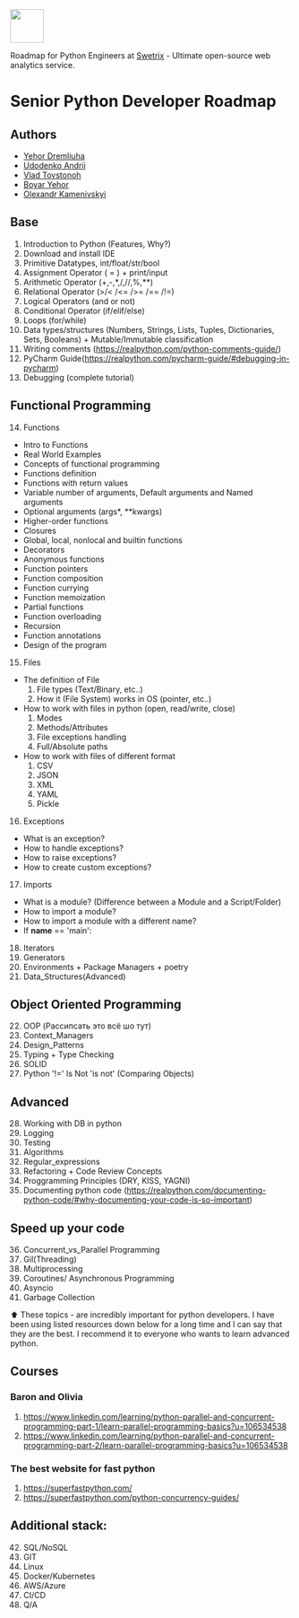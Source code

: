 <a href="https://swetrix.com/?ref=python-roadmap">
    <img src="https://swetrix.com/assets/logo_blue.svg" alt="" height="60" />
</a>

Roadmap for Python Engineers at [Swetrix](https://swetrix.com/?ref=python-roadmap) - Ultimate open-source web analytics service.

# Senior Python Developer Roadmap

## Authors
- [Yehor Dremliuha](https://www.linkedin.com/in/yehor-dremliuha-0b6161212/)
- [Udodenko Andrii](https://github.com/elusiivee)
- [Vlad Tovstonoh](https://github.com/VladTovstonoh)
- [Boyar Yehor](https://github.com/Dod900ls1)
- [Olexandr Kamenivskyi](https://github.com/Sashabus)

## Base
1. Introduction to Python (Features, Why?)
2. Download and install IDE
3. Primitive Datatypes, int/float/str/bool
4. Assignment Operator ( = ) + print/input
5. Arithmetic Operator (+,-,*,/,//,%,**)
6. Relational Operator (>/< /<= />= /== /!=)
7. Logical Operators (and or not)
8. Conditional Operator (if/elif/else)
9. Loops (for/while) 
10. Data types/structures (Numbers, Strings, Lists, Tuples, Dictionaries, Sets, Booleans) + Mutable/Immutable
    classification
11. Writing comments (https://realpython.com/python-comments-guide/)
12. PyCharm Guide(https://realpython.com/pycharm-guide/#debugging-in-pycharm)
13. Debugging (complete tutorial)

## Functional Programming
14. Functions
 - Intro to Functions
 - Real World Examples
 - Concepts of functional programming
 - Functions definition
 - Functions with return values
 - Variable number of arguments, Default arguments and Named arguments
 - Optional arguments (args*, **kwargs)
 - Higher-order functions
 - Closures
 - Global, local, nonlocal and builtin functions
 - Decorators
 - Anonymous functions
 - Function pointers
 - Function composition
 - Function currying
 - Function memoization
 - Partial functions
 - Function overloading
 - Recursion
 - Function annotations
 - Design of the program

15. Files
 - The definition of File
    1. File types (Text/Binary, etc..)
    2. How it (File System) works in OS (pointer, etc..)
 - How to work with files in python (open, read/write, close)
    1. Modes
    2. Methods/Attributes
    3. File exceptions handling
    4. Full/Absolute paths
 - How to work with files of different format
    1. CSV
    2. JSON
    3. XML
    4. YAML
    5. Pickle

16. Exceptions
 - What is an exception?
 - How to handle exceptions?
 - How to raise exceptions?
 - How to create custom exceptions?

17. Imports
 - What is a module? (Difference between a Module and a Script/Folder)
 - How to import a module?
 - How to import a module with a different name?
 - If __name__ == 'main':

18. Iterators
19. Generators
20. Environments + Package Managers + poetry
21. Data_Structures(Advanced)

## Object Oriented Programming
22. OOP (Рассипсать это всё шо тут)
23. Context_Managers
24. Design_Patterns
25. Typing + Type Checking
26. SOLID
27. Python '!=' Is Not 'is not' (Comparing Objects)

## Advanced
28. Working with DB in python
29. Logging
30. Testing
31. Algorithms
32. Regular_expressions
33. Refactoring + Code Review Concepts
34. Proggramming Principles (DRY, KISS, YAGNI)
35. Documenting python code (https://realpython.com/documenting-python-code/#why-documenting-your-code-is-so-important)

## Speed up your code
36. Concurrent_vs_Parallel Programming
37. Gil(Threading)
38. Multiprocessing
39. Coroutines/ Asynchronous Programming
40. Asyncio
41. Garbage Collection

⬆️ These topics - are incredibly important for python developers. I have been using listed resources down below for a long time and I can say that they are the best. I recommend it to everyone who wants to learn advanced python.

## Courses
### Baron and Olivia 
1. https://www.linkedin.com/learning/python-parallel-and-concurrent-programming-part-1/learn-parallel-programming-basics?u=106534538
2. https://www.linkedin.com/learning/python-parallel-and-concurrent-programming-part-2/learn-parallel-programming-basics?u=106534538

### The best website for fast python
1. https://superfastpython.com/
2. https://superfastpython.com/python-concurrency-guides/

## Additional stack:
42. SQL/NoSQL
43. GIT
44. Linux
45. Docker/Kubernetes
46. AWS/Azure
47. CI/CD
48. Q/A
